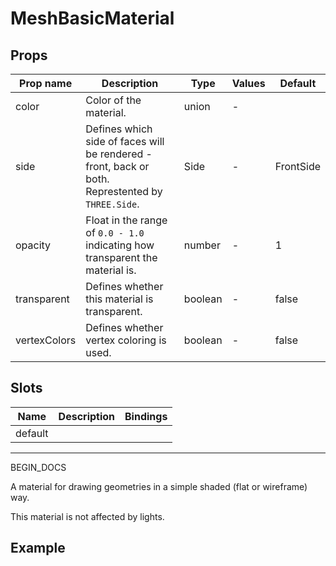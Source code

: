 # MeshBasicMaterial

## Props

| Prop name    | Description                                                                                       | Type    | Values | Default   |
| ------------ | ------------------------------------------------------------------------------------------------- | ------- | ------ | --------- |
| color        | Color of the material.                                                                            | union   | -      |           |
| side         | Defines which side of faces will be rendered - front, back or both. Represtented by `THREE.Side`. | Side    | -      | FrontSide |
| opacity      | Float in the range of `0.0 - 1.0` indicating how transparent the material is.                     | number  | -      | 1         |
| transparent  | Defines whether this material is transparent.                                                     | boolean | -      | false     |
| vertexColors | Defines whether vertex coloring is used.                                                          | boolean | -      | false     |

## Slots

| Name    | Description | Bindings |
| ------- | ----------- | -------- |
| default |             |          |

---

BEGIN_DOCS

  <script setup>
  import MeshBasicMaterial from '../../examples/MeshBasicMaterial.vue'
  </script>

A material for drawing geometries in a simple shaded (flat or wireframe) way.

This material is not affected by lights.

## Example

  <ClientOnly>
  <MeshBasicMaterial />
  </ClientOnly>
